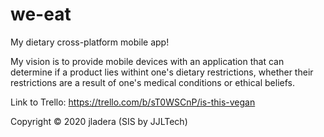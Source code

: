 # we-eat
My dietary cross-platform mobile app!

My vision is to provide mobile devices with an application that can determine if a product 
lies withint one's dietary restrictions, whether their restrictions are a result of one's
medical conditions or ethical beliefs. 

Link to Trello: https://trello.com/b/sT0WSCnP/is-this-vegan

Copyright © 2020 jladera (SIS by JJLTech)
